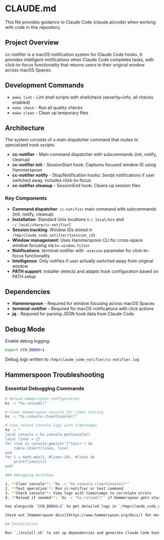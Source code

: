# CLAUDE.md

This file provides guidance to Claude Code (claude.ai/code) when working with code in this repository.

## Project Overview

cc-notifier is a macOS notification system for Claude Code hooks. It provides intelligent notifications when Claude Code completes tasks, with click-to-focus functionality that returns users to their original window across macOS Spaces.

## Development Commands

- `make lint` - Lint shell scripts with shellcheck (severity=info, all checks enabled)
- `make check` - Run all quality checks 
- `make clean` - Clean up temporary files

## Architecture

The system consists of a main dispatcher command that routes to specialized hook scripts:

- **cc-notifier** - Main command dispatcher with subcommands (init, notify, cleanup)
- **cc-notifier init** - SessionStart hook: Captures focused window ID using Hammerspoon
- **cc-notifier notify** - Stop/Notification hooks: Sends notifications if user switched away, includes click-to-focus
- **cc-notifier cleanup** - SessionEnd hook: Cleans up session files

### Key Components

- **Command dispatcher**: `cc-notifier` main command with subcommands (init, notify, cleanup)
- **Installation**: Standard Unix locations (`~/.local/bin` and `~/.local/share/cc-notifier`)
- **Session tracking**: Window IDs stored in `/tmp/claude_code_notifier/{session_id}`
- **Window management**: Uses Hammerspoon CLI for cross-space window focusing via `hs.window.filter`
- **Notifications**: terminal-notifier with `-execute` parameter for click-to-focus functionality
- **Intelligence**: Only notifies if user actually switched away from original window
- **PATH support**: Installer detects and adapts hook configuration based on PATH setup

## Dependencies

- **Hammerspoon** - Required for window focusing across macOS Spaces
- **terminal-notifier** - Required for macOS notifications with click actions
- **jq** - Required for parsing JSON hook data from Claude Code

## Debug Mode

Enable debug logging:
```bash
export CCN_DEBUG=1
```

Debug logs written to `/tmp/claude_code_notifier/cc-notifier.log`

## Hammerspoon Troubleshooting

### Essential Debugging Commands

```bash
# Reload Hammerspoon configuration
hs -c "hs.reload()"

# Clear Hammerspoon console for clean testing
hs -c "hs.console.clearConsole()"

# View recent console logs with timestamps
hs -c "
local console = hs.console.getConsole()
local lines = {}
for line in console:gmatch('[^\\n]+') do
    table.insert(lines, line)
end
for i = math.max(1, #lines-10), #lines do
    print(lines[i])
end"

### Debugging Workflow

1. **Clear console**: `hs -c "hs.console.clearConsole()"`
2. **Test operation**: Run cc-notifier or test command
3. **Check console**: View logs with timestamps to correlate errors
4. **Reload if needed**: `hs -c "hs.reload()"` if Hammerspoon gets stuck

Use alongside `CCN_DEBUG=1` to get detailed logs in `/tmp/claude_code_notifier/cc-notifier.log`

Check out [Hammerspoon docs](https://www.hammerspoon.org/docs/) for more commands and troubleshooting tips, like [hs.logger](https://www.hammerspoon.org/docs/hs.logger.html)

## Installation

Run `./install.sh` to set up dependencies and generate Claude Code hook configuration. The installer provides JSON configuration to add to `~/.claude/settings.json`.